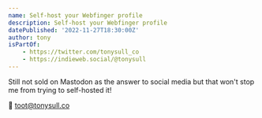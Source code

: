 ```yaml
---
name: Self-host your Webfinger profile
description: Self-host your Webfinger profile
datePublished: '2022-11-27T18:30:00Z'
author: tony
isPartOf:
    - https://twitter.com/tonysull_co
    - https://indieweb.social/@tonysull
---
```


Still not sold on Mastodon as the answer to social media but that won't stop me from trying to self-hosted it!

🦣 toot@tonysull.co
